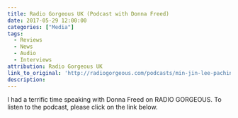 ```yaml
---
title: Radio Gorgeous UK (Podcast with Donna Freed)
date: 2017-05-29 12:00:00
categories: ["Media"]
tags:
  - Reviews
  - News
  - Audio
  - Interviews
attribution: Radio Gorgeous UK
link_to_original: 'http://radiogorgeous.com/podcasts/min-jin-lee-pachinko/'
description:
---
```



I had a terrific time speaking with Donna Freed on RADIO GORGEOUS. To listen to the podcast, please click on the link below.